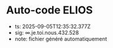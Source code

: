 # Auto-code ELIOS
- ts: 2025-09-05T12:35:32.377Z
- sig: ∞.je.toi.nous.432.528
- note: fichier généré automatiquement